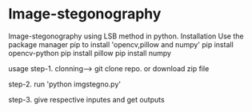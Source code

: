 # Image-stegonography
Image-stegonography using LSB method in python.
Installation
Use the package manager pip to install 'opencv,pillow and numpy'
pip install opencv-python
pip install pillow
pip install numpy

usage
step-1. clonning--> git clone repo. or download zip file

step-2. run 'python imgstegno.py'

step-3. give respective inputes and get outputs
